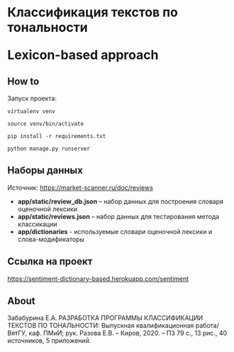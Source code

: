 <h1>Классификация текстов по тональности

Lexicon-based approach</h1>

<h2>How to</h2>

Запуск проекта:

`virtualenv venv`

`source venv/bin/activate`

`pip install -r requirements.txt`

`python manage.py runserver`

<h2>Наборы данных</h2>

Источник: https://market-scanner.ru/doc/reviews

* **app/static/review_db.json** – набор данных для построения словаря оценочной лексики
* **app/static/reviews.json** – набор данных для тестирования метода классикации
* **app/dictionaries** - используемые словари оценочной лексики и слова-модификаторы

<h2>Ссылка на проект</h2>

https://sentiment-dictionary-based.herokuapp.com/sentiment

<h2>About</h2>

Забабурина Е.А. РАЗРАБОТКА ПРОГРАММЫ КЛАССИФИКАЦИИ ТЕКСТОВ ПО ТОНАЛЬНОСТИ: Выпускная квалификационная работа/ ВятГУ, каф. ПМиИ; рук. Разова Е.В. – Киров, 2020. – ПЗ 79 с., 13 рис., 40 источников, 5 приложений.
